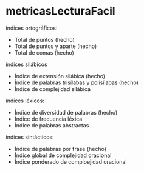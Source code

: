# metricasLecturaFacil

índices ortográficos:
* Total de puntos (hecho)
* Total de puntos y aparte (hecho)
* Total de comas (hecho)

índices silábicos
* Índice de extensión silábica (hecho)
* Índice de palabras trisílabas y polisílabas (hecho)
* Índice de complejidad silábica

índices léxicos:
* Índice de diversidad de palabras (hecho)
* Índice de frecuencia léxica 
* Índice de palabras abstractas

índices sintácticos:
* Índice de palabras por frase (hecho)
* Índice global de complejidad oracional
* Índice ponderado de comploejidad oracional
